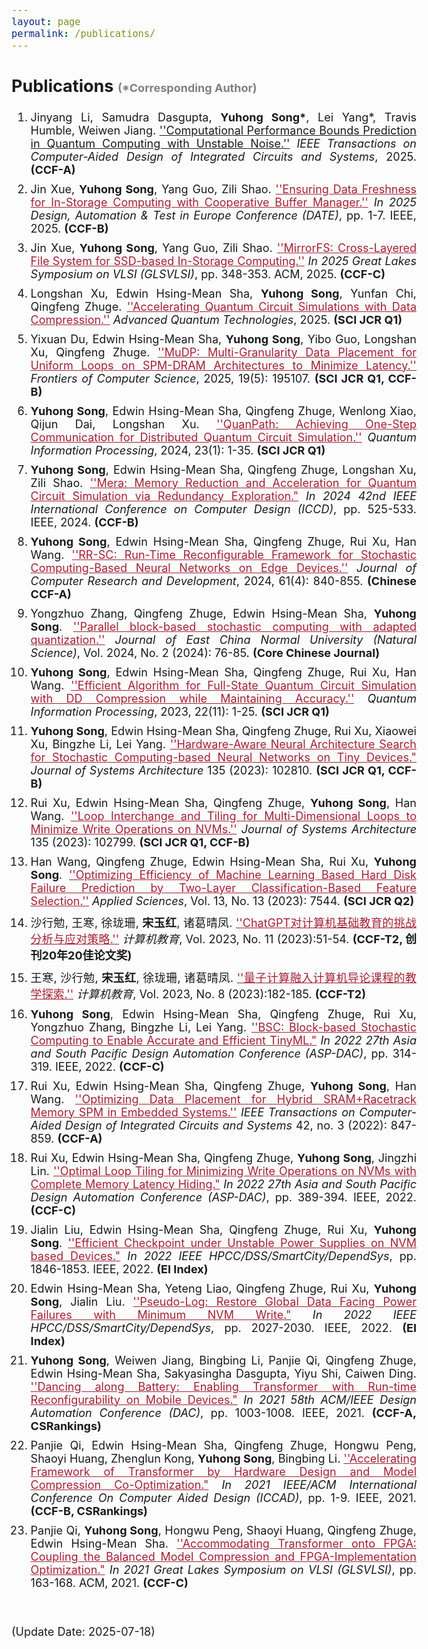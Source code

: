 ```yaml
---
layout: page
permalink: /publications/
---
```

<style>
    body {
        font-size: 18px;
    }
    .publications li{
        margin: 10px 0;
        text-align: justify;
    }
    a {
      color: #a32133;
    }
    h5 {
      font-weight: 700;
      margin-left: -2em;
    }
</style>


<section class="publications">
    <h2>
      Publications
      <span style="font-size: 18px; color: gray;"> (*Corresponding Author)</span>
    </h2>
    <ol>
        <li>
            Jinyang Li, Samudra Dasgupta, <strong>Yuhong Song*</strong>, Lei Yang*, Travis Humble, Weiwen Jiang. <a href="">''Computational Performance Bounds Prediction in Quantum Computing with Unstable Noise.''</a> <em>IEEE Transactions on Computer-Aided Design of Integrated Circuits and Systems</em>, 2025. <strong>(CCF-A)</strong>
        </li>
        <li>
            Jin Xue, <strong>Yuhong Song</strong>, Yang Guo, Zili Shao. <a href="https://ieeexplore.ieee.org/abstract/document/10993028?casa_token=qbznp401g9cAAAAA:EvHkfNzQGuFxNQpk9wzAJ96Yg7xKOzVA0ImanRRUx1JEcrxBJbByPI_zgrDOAyyyIA-kUmk">''Ensuring Data Freshness for In-Storage Computing with Cooperative Buffer Manager.''</a> <em>In 2025 Design, Automation & Test in Europe Conference (DATE)</em>, pp. 1-7. IEEE, 2025. <strong>(CCF-B)</strong>
        </li>
        <li>
            Jin Xue, <strong>Yuhong Song</strong>, Yang Guo, Zili Shao. <a href="https://dl.acm.org/doi/10.1145/3716368.3735146">''MirrorFS: Cross-Layered File System for SSD-based In-Storage Computing.''</a> <em>In 2025 Great Lakes Symposium on VLSI (GLSVLSI)</em>, pp. 348-353. ACM, 2025. <strong>(CCF-C)</strong>
        </li>
        <li>
            Longshan Xu, Edwin Hsing-Mean Sha, <strong>Yuhong Song</strong>, Yunfan Chi, Qingfeng Zhuge. <a href="https://advanced.onlinelibrary.wiley.com/doi/abs/10.1002/qute.202500223?casa_token=z5DdPFYAB7sAAAAA%3A7bxp8vzUPmAKT8RCk5BkijierbK8I3M-Nu1Rd-Q3Z6pc1Kl2ga2DS3I_Z8wzoZqZMXV5_Eo_o5R19Q">''Accelerating Quantum Circuit Simulations with Data Compression.''</a> <em>Advanced Quantum Technologies</em>, 2025. <strong>(SCI JCR Q1)</strong>
        </li>
        <li>
            Yixuan Du, Edwin Hsing-Mean Sha, <strong>Yuhong Song</strong>, Yibo Guo, Longshan Xu, Qingfeng Zhuge. <a href="https://link.springer.com/article/10.1007/s11704-023-3566-y">''MuDP: Multi-Granularity Data Placement for Uniform Loops on SPM-DRAM Architectures to Minimize Latency.''</a> <em>Frontiers of Computer Science</em>, 2025, 19(5): 195107. <strong>(SCI JCR Q1, CCF-B)</strong>
        </li>
        <li>
            <strong>Yuhong Song</strong>, Edwin Hsing-Mean Sha, Qingfeng Zhuge, Wenlong Xiao, Qijun Dai, Longshan Xu. <a href="https://link.springer.com/article/10.1007/s11128-023-04192-x">''QuanPath: Achieving One-Step Communication for Distributed Quantum Circuit Simulation.''</a> <em>Quantum Information Processing</em>, 2024, 23(1): 1-35. <strong>(SCI JCR Q1)</strong>
        </li>
        <li>
            <strong>Yuhong Song</strong>, Edwin Hsing-Mean Sha, Qingfeng Zhuge, Longshan Xu, Zili Shao. <a href="https://ieeexplore.ieee.org/abstract/document/10818024?casa_token=Tnd7EVPKU-MAAAAA:TtlUGJ_ksgohxNXhBqcwqSbBJGbH8L2jQdnkO2Q-VFUjlFdT1KR3IOJz9lCd6u6dYSYr52w">''Mera: Memory Reduction and Acceleration for Quantum Circuit Simulation via Redundancy Exploration."</a> <em>In 2024 42nd IEEE International Conference on Computer Design (ICCD)</em>, pp. 525-533. IEEE, 2024. <strong>(CCF-B)</strong>
        </li>
        <li>
            <strong>Yuhong Song</strong>, Edwin Hsing-Mean Sha, Qingfeng Zhuge, Rui Xu, Han Wang. <a href="https://crad.ict.ac.cn/en/article/Y2024/I4/840">''RR-SC: Run-Time Reconfigurable Framework for Stochastic Computing-Based Neural Networks on Edge Devices.''</a> <em>Journal of Computer Research and Development</em>, 2024, 61(4): 840-855. <strong>(Chinese CCF-A)</strong>
        </li>
        <li>
            Yongzhuo Zhang, Qingfeng Zhuge, Edwin Hsing-Mean Sha, <strong>Yuhong Song</strong>. <a href="https://xblk.ecnu.edu.cn/CN/10.3969/j.issn.1000-5641.2024.02.009">''Parallel block-based stochastic computing with adapted quantization.''</a> <em>Journal of East China Normal University (Natural Science)</em>, Vol. 2024, No. 2 (2024): 76-85. <strong>(Core Chinese Journal)</strong>
        </li>
        <li>
            <strong>Yuhong Song</strong>, Edwin Hsing-Mean Sha, Qingfeng Zhuge, Rui Xu, Han Wang. <a href="https://link.springer.com/article/10.1007/s11128-023-04160-5">''Efficient Algorithm for Full-State Quantum Circuit Simulation with DD Compression while Maintaining Accuracy.''</a> <em>Quantum Information Processing</em>, 2023, 22(11): 1-25. <strong>(SCI JCR Q1)</strong>
        </li>
        <li>
            <strong>Yuhong Song</strong>, Edwin Hsing-Mean Sha, Qingfeng Zhuge, Rui Xu, Xiaowei Xu, Bingzhe Li, Lei Yang. <a href="https://www.sciencedirect.com/science/article/abs/pii/S1383762122002958">''Hardware-Aware Neural Architecture Search for Stochastic Computing-based Neural Networks on Tiny Devices."</a> <em>Journal of Systems Architecture</em> 135 (2023): 102810. <strong>(SCI JCR Q1, CCF-B)</strong>
        </li>
        <li>
            Rui Xu, Edwin Hsing-Mean Sha, Qingfeng Zhuge, <strong>Yuhong Song</strong>, Han Wang. <a href="https://www.sciencedirect.com/science/article/abs/pii/S1383762122002843">''Loop Interchange and Tiling for Multi-Dimensional Loops to Minimize Write Operations on NVMs.''</a> <em>Journal of Systems Architecture</em> 135 (2023): 102799. <strong>(SCI JCR Q1, CCF-B)</strong>
        </li>
        <li>
            Han Wang, Qingfeng Zhuge, Edwin Hsing-Mean Sha, Rui Xu, <strong>Yuhong Song</strong>. <a href="https://www.mdpi.com/2076-3417/13/13/7544">''Optimizing Efficiency of Machine Learning Based Hard Disk Failure Prediction by Two-Layer Classification-Based Feature Selection.''</a> <em>Applied Sciences</em>, Vol. 13, No. 13 (2023): 7544. <strong>(SCI JCR Q2)</strong>
        </li>
        <li>
            沙行勉, 王寒, 徐珑珊, <strong>宋玉红</strong>, 诸葛晴凤. <a href="https://jyjs.chinajournal.net.cn/wki/WebPublication/paperDigest.aspx?paperID=7806487c-d8fb-4c54-a973-2f23f174c907#">''ChatGPT对计算机基础教育的挑战分析与应对策略.''</a> <em>计算机教育</em>, Vol. 2023, No. 11 (2023):51-54. <strong>(CCF-T2, 创刊20年20佳论文奖)</strong>
        </li>
        <li>
            王寒, 沙行勉, <strong>宋玉红</strong>, 徐珑珊, 诸葛晴凤. <a href="https://jyjs.chinajournal.net.cn/WKI/WebPublication/paperDigest.aspx?paperID=c3cfccfb-5657-48be-a68f-20662ca7e08d">''量子计算融入计算机导论课程的教学探索.''</a> <em>计算机教育</em>, Vol. 2023, No. 8 (2023):182-185. <strong>(CCF-T2)</strong>
        </li>
        <li>
            <strong>Yuhong Song</strong>, Edwin Hsing-Mean Sha, Qingfeng Zhuge, Rui Xu, Yongzhuo Zhang, Bingzhe Li, Lei Yang. <a href="https://ieeexplore.ieee.org/abstract/document/9712585?casa_token=xC6b1_UqGe8AAAAA:maLg4Q7MK7dw7xM63ReH_KP6pU0uY8lPsAZAZRklVbpUil9CZEANOh8DIdmJIWFfi6GF0gs">''BSC: Block-based Stochastic Computing to Enable Accurate and Efficient TinyML."</a> <em>In 2022 27th Asia and South Pacific Design Automation Conference (ASP-DAC)</em>, pp. 314-319. IEEE, 2022. <strong>(CCF-C)</strong>
        </li>
        <li>
            Rui Xu, Edwin Hsing-Mean Sha, Qingfeng Zhuge, <strong>Yuhong Song</strong>, Han Wang. <a href="https://ieeexplore.ieee.org/abstract/document/9808100?casa_token=_kUN9hB2XzYAAAAA:ebshkzCUuRdtrKgAwv4DQeCylB6BSZ0H8SR3QyFG7WAlfMis5GBf0yFC2hsRPwFawfuGBrA">''Optimizing Data Placement for Hybrid SRAM+Racetrack Memory SPM in Embedded Systems.''</a> <em>IEEE Transactions on Computer-Aided Design of Integrated Circuits and Systems</em> 42, no. 3 (2022): 847-859. <strong>(CCF-A)</strong>
        </li>
        <li>
            Rui Xu, Edwin Hsing-Mean Sha, Qingfeng Zhuge, <strong>Yuhong Song</strong>, Jingzhi Lin. <a href="https://ieeexplore.ieee.org/abstract/document/9712532?casa_token=LUgtxjnVLdsAAAAA:XTYm5Dw8E41h-inDJsHdpOjM3ZBnRdYb-M9De4SfwAuoEeReTkdgZCR7wj3XtB4lhG29QtU">''Optimal Loop Tiling for Minimizing Write Operations on NVMs with Complete Memory Latency Hiding."</a> <em>In 2022 27th Asia and South Pacific Design Automation Conference (ASP-DAC)</em>, pp. 389-394. IEEE, 2022. <strong>(CCF-C)</strong>
        </li>
        <li>
            Jialin Liu, Edwin Hsing-Mean Sha, Qingfeng Zhuge, Rui Xu, <strong>Yuhong Song</strong>. <a href="https://ieeexplore.ieee.org/abstract/document/10074682">''Efficient Checkpoint under Unstable Power Supplies on NVM based Devices."</a> <em>In 2022 IEEE HPCC/DSS/SmartCity/DependSys</em>, pp. 1846-1853. IEEE, 2022. <strong>(EI Index)</strong>
        </li>
        <li>
            Edwin Hsing-Mean Sha, Yeteng Liao, Qingfeng Zhuge, Rui Xu, <strong>Yuhong Song</strong>, Jialin Liu. <a href="https://ieeexplore.ieee.org/abstract/document/10074635">''Pseudo-Log: Restore Global Data Facing Power Failures with Minimum NVM Write."</a> <em>In 2022 IEEE HPCC/DSS/SmartCity/DependSys</em>, pp. 2027-2030. IEEE, 2022. <strong>(EI Index)</strong>
        </li>
        <li>
            <strong>Yuhong Song</strong>, Weiwen Jiang, Bingbing Li, Panjie Qi, Qingfeng Zhuge, Edwin Hsing-Mean Sha, Sakyasingha Dasgupta, Yiyu Shi, Caiwen Ding. <a href="https://ieeexplore.ieee.org/abstract/document/9586295?casa_token=_-TgosNFim4AAAAA:oRP_KXYaTCITWTgXZtbNF7wFjhDZet1RyfqL9K632YgSohfmelf0zIYPhoaNYW5IRQ-O5rI">''Dancing along Battery: Enabling Transformer with Run-time Reconfigurability on Mobile Devices."</a> <em>In 2021 58th ACM/IEEE Design Automation Conference (DAC)</em>, pp. 1003-1008. IEEE, 2021. <strong>(CCF-A, CSRankings)</strong>
        </li>
        <li>
            Panjie Qi, Edwin Hsing-Mean Sha, Qingfeng Zhuge, Hongwu Peng, Shaoyi Huang, Zhenglun Kong, <strong>Yuhong Song</strong>, Bingbing Li. <a href="https://ieeexplore.ieee.org/abstract/document/9643586?casa_token=tILZxO-EEhwAAAAA:m2ccbWRNOGm5QsM4PGzYZ0sz1I2CFDEJLG6YaXnIrjyp-tzcLfc4CI-kWJtd0JGRPYVZY-U">''Accelerating Framework of Transformer by Hardware Design and Model Compression Co-Optimization."</a> <em>In 2021 IEEE/ACM International Conference On Computer Aided Design (ICCAD)</em>, pp. 1-9. IEEE, 2021. <strong>(CCF-B, CSRankings)</strong>
        </li>
        <li>
            Panjie Qi, <strong>Yuhong Song</strong>, Hongwu Peng, Shaoyi Huang, Qingfeng Zhuge, Edwin Hsing-Mean Sha. <a href="https://dl.acm.org/doi/abs/10.1145/3453688.3461739?casa_token=DUhLreU_a3QAAAAA:ORKBUR_yGqANLXqzyG3nmlq2yg1Irde41H-E0Kbba7qDeTvXaNIH4Il60Iy8Hy5cCGnP_AHnXmI">''Accommodating Transformer onto FPGA: Coupling the Balanced Model Compression and FPGA-Implementation Optimization."</a> <em>In 2021 Great Lakes Symposium on VLSI (GLSVLSI)</em>, pp. 163-168. ACM, 2021. <strong>(CCF-C)</strong>
        </li>
    </ol>
    <br>
    <p>(Update Date: 2025-07-18)</p>
</section>
